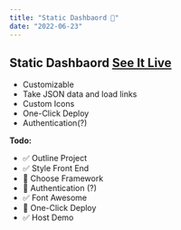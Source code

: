 ```yaml
---
title: "Static Dashbaord 🚧"
date: "2022-06-23"
---
```


## Static Dashbaord [See It Live](https://breadly.wkmn.app)

* Customizable
* Take JSON data and load links
* Custom Icons
* One-Click Deploy
* Authentication(?)

__Todo:__
* ✅ Outline Project
* ✅ Style Front End
* 🔲 Choose Framework
* 🔲 Authentication (?)
* ✅ Font Awesome
* 🔲 One-Click Deploy
* ✅ Host Demo